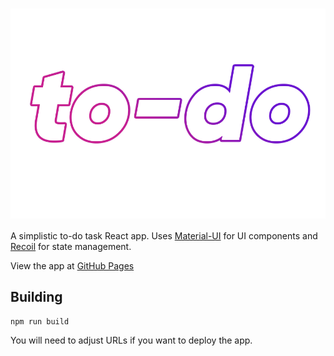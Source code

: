 # <img src="media/logo.png" alt="to-do" align="center" />

A simplistic to-do task React app. Uses [Material-UI](https://github.com/mui-org/material-ui) for UI components and [Recoil](https://github.com/facebookexperimental/Recoil) for state management.

View the app at [GitHub Pages](https://cryy.github.io/todo)

## Building
```
npm run build
```
You will need to adjust URLs if you want to deploy the app.

